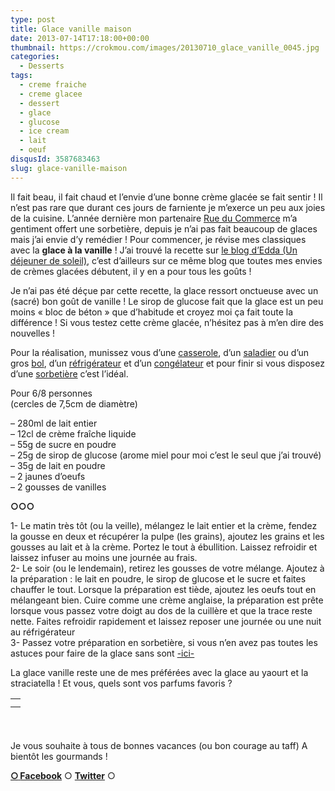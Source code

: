 ```yaml
---
type: post
title: Glace vanille maison
date: 2013-07-14T17:18:00+00:00
thumbnail: https://crokmou.com/images/20130710_glace_vanille_0045.jpg
categories: 
  - Desserts
tags: 
  - creme fraiche
  - creme glacee
  - dessert
  - glace
  - glucose
  - ice cream
  - lait
  - oeuf
disqusId: 3587683463
slug: glace-vanille-maison
---
```


Il fait beau, il fait chaud et l’envie d’une bonne crème glacée se fait sentir ! Il n’est pas rare que durant ces jours de farniente je m’exerce un peu aux joies de la cuisine. L’année dernière mon partenaire [Rue du Commerce](http://www.rueducommerce.fr/) m’a gentiment offert une sorbetière, depuis je n’ai pas fait beaucoup de glaces mais j’ai envie d’y remédier ! Pour commencer, je révise mes classiques avec la **glace à la vanille** ! J’ai trouvé la recette sur [le blog d’Edda (Un déjeuner de soleil)](http://www.undejeunerdesoleil.com/), c’est d’ailleurs sur ce même blog que toutes mes envies de crèmes glacées débutent, il y en a pour tous les goûts !

Je n’ai pas été déçue par cette recette, la glace ressort onctueuse avec un (sacré) bon goût de vanille ! Le sirop de glucose fait que la glace est un peu moins « bloc de béton » que d’habitude et croyez moi ça fait toute la différence ! Si vous testez cette crème glacée, n’hésitez pas à m’en dire des nouvelles !

Pour la réalisation, munissez vous d’une [casserole](http://www.rueducommerce.fr/m/pl/malid:115), d’un [saladier](http://www.rueducommerce.fr/m/pl/malid:4769897) ou d’un gros [bol](http://www.rueducommerce.fr/m/pl/malid:4769881), d’un [réfrigérateur](http://www.rueducommerce.fr/m/pl/malid:9633584) et d’un [congélateur](http://www.rueducommerce.fr/m/pl/malid:9633581) et pour finir si vous disposez d’une [sorbetière](http://www.rueducommerce.fr/m/pl/malid:9633614) c’est l’idéal.

Pour 6/8 personnes  
(cercles de 7,5cm de diamètre)

– 280ml de lait entier  
– 12cl de crème fraîche liquide  
– 55g de sucre en poudre  
– 25g de sirop de glucose (arome miel pour moi c’est le seul que j’ai trouvé)  
– 35g de lait en poudre  
– 2 jaunes d’oeufs  
– 2 gousses de vanilles

**○○○**

1- Le matin très tôt (ou la veille), mélangez le lait entier et la crème, fendez la gousse en deux et récupérer la pulpe (les grains), ajoutez les grains et les gousses au lait et à la crème. Portez le tout à ébullition. Laissez refroidir et laissez infuser au moins une journée au frais.  
2- Le soir (ou le lendemain), retirez les gousses de votre mélange. Ajoutez à la préparation : le lait en poudre, le sirop de glucose et le sucre et faites chauffer le tout. Lorsque la préparation est tiède, ajoutez les oeufs tout en mélangeant bien. Cuire comme une crème anglaise, la préparation est prête lorsque vous passez votre doigt au dos de la cuillère et que la trace reste nette. Faites refroidir rapidement et laissez reposer une journée ou une nuit au réfrigérateur  
3- Passez votre préparation en sorbetière, si vous n’en avez pas toutes les astuces pour faire de la glace sans sont [-ici-](http://www.undejeunerdesoleil.com/2013/06/glaces-sorbets-maison-sans-sorbetiere-astuces.html)

La glace vanille reste une de mes préférées avec la glace au yaourt et la straciatella ! Et vous, quels sont vos parfums favoris ?  

<table style="clear: right; margin-bottom: 1em; margin-left: auto; margin-right: auto; text-align: center; height: 51px;" width="180" cellspacing="0" cellpadding="0" align="center">

<tbody>

<tr>

<td style="text-align: center;"></td>

</tr>

<tr>

<td style="text-align: center;"></td>

</tr>

</tbody>

</table>

Je vous souhaite à tous de bonnes vacances (ou bon courage au taff) A bientôt les gourmands !

[**○<span style="font-size: xx-small; margin: 0px; outline: 0px; padding: 0px;"><span style="font-family: Arial, Helvetica, sans-serif; margin: 0px; outline: 0px; padding: 0px;"> </span></span>Facebook**](https://www.facebook.com/pages/CroKMou/148093255259077) ○ [**Twitter**](https://twitter.com/Crokmou) ○